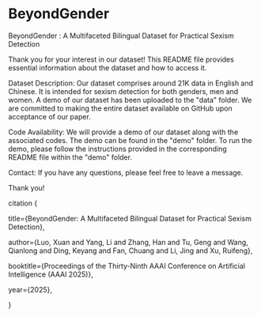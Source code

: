 # BeyondGender

BeyondGender : A Multifaceted Bilingual Dataset for Practical Sexism Detection

Thank you for your interest in our dataset! This README file provides essential information about the dataset and how to access it.

Dataset Description:
Our dataset comprises around 21K data in English and Chinese. It is intended for sexism detection for both genders, men and women.
A demo of our dataset has been uploaded to the "data" folder.
We are committed to making the entire dataset available on GitHub upon acceptance of our paper.

Code Availability:
We will provide a demo of our dataset along with the associated codes. The demo can be found in the "demo" folder. To run the demo, please follow the instructions provided in the corresponding README file within the "demo" folder.


Contact:
If you have any questions, please feel free to leave a message.

Thank you!

citation
{ 

  title={BeyondGender: A Multifaceted Bilingual Dataset for Practical Sexism Detection},
  
  author={Luo, Xuan and Yang, Li and Zhang, Han and Tu, Geng and Wang, Qianlong and Ding, Keyang and Fan, Chuang and Li, Jing and Xu, Ruifeng},
  
  booktitle={Proceedings of the Thirty-Ninth AAAI Conference on Artificial Intelligence (AAAI 2025)},
  
  year={2025},
  
}
